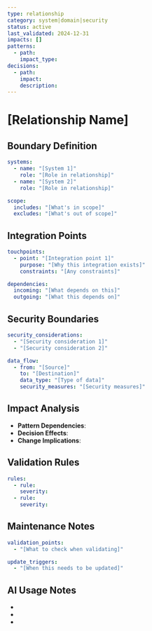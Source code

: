 ```yaml
---
type: relationship
category: system|domain|security
status: active
last_validated: 2024-12-31
impacts: []
patterns:
  - path: 
    impact_type: 
decisions:
  - path: 
    impact: 
    description: 
---
```


# [Relationship Name]

## Boundary Definition
```yaml
systems:
  - name: "[System 1]"
    role: "[Role in relationship]"
  - name: "[System 2]"
    role: "[Role in relationship]"

scope:
  includes: "[What's in scope]"
  excludes: "[What's out of scope]"
```

## Integration Points
```yaml
touchpoints:
  - point: "[Integration point 1]"
    purpose: "[Why this integration exists]"
    constraints: "[Any constraints]"

dependencies:
  incoming: "[What depends on this]"
  outgoing: "[What this depends on]"
```

## Security Boundaries
```yaml
security_considerations:
  - "[Security consideration 1]"
  - "[Security consideration 2]"

data_flow:
  - from: "[Source]"
    to: "[Destination]"
    data_type: "[Type of data]"
    security_measures: "[Security measures]"
```

## Impact Analysis
- **Pattern Dependencies**: 
- **Decision Effects**: 
- **Change Implications**: 

## Validation Rules
```yaml
rules:
  - rule: 
    severity: 
  - rule: 
    severity: 
```

## Maintenance Notes
```yaml
validation_points:
  - "[What to check when validating]"

update_triggers:
  - "[When this needs to be updated]"
```

## AI Usage Notes
- 
- 
- 
